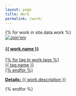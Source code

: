 ```yaml
---
layout: page
title: Work
permalink: /work/
---
```

<div class="row top-space">
  {% for work in site.data.work %}
    <a class="work" href="{{ work.link }}" target="_blank">
      <div class="row row__items--center">
        <div class="col-sm-6 col-xs-12">
          <img src="/assets/work/{{work.img}}" alt="Join'em" />
        </div>
        <div class="col-sm-6 col-xs-12">
          <section>
            <h4>{{ work.name }}</h4>
            {% for tag in work.tags %}
              <div class="tags">{{ tag.name }}</div>
            {% endfor %}
          </section>
          <p class="summary">
          <strong>Details:</strong> {{ work.description }}</p>
        </div>
      </div>
    </a>
  {% endfor %}
</div>

